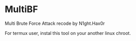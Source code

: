 # MultiBF
Multi Brute Force Attack recode by N1ght.Hax0r

For termux user, instal this tool on your another linux chroot.
